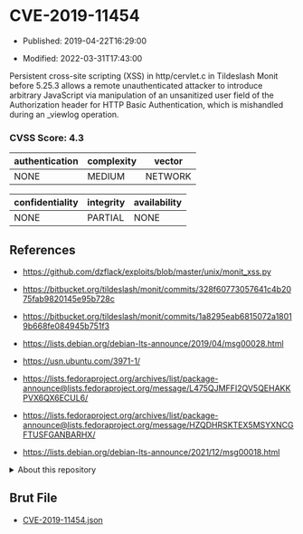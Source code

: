 # CVE-2019-11454

- Published: 2019-04-22T16:29:00

- Modified: 2022-03-31T17:43:00

Persistent cross-site scripting (XSS) in http/cervlet.c in Tildeslash Monit before 5.25.3 allows a remote unauthenticated attacker to introduce arbitrary JavaScript via manipulation of an unsanitized user field of the Authorization header for HTTP Basic Authentication, which is mishandled during an _viewlog operation.

### CVSS Score: **4.3**

| authentication | complexity | vector |
| --- | --- | --- |
| NONE | MEDIUM | NETWORK |

| confidentiality | integrity | availability |
| --- | --- | --- |
| NONE | PARTIAL | NONE |

## References

* https://github.com/dzflack/exploits/blob/master/unix/monit_xss.py

* https://bitbucket.org/tildeslash/monit/commits/328f60773057641c4b2075fab9820145e95b728c

* https://bitbucket.org/tildeslash/monit/commits/1a8295eab6815072a18019b668fe084945b751f3

* https://lists.debian.org/debian-lts-announce/2019/04/msg00028.html

* https://usn.ubuntu.com/3971-1/

* https://lists.fedoraproject.org/archives/list/package-announce@lists.fedoraproject.org/message/L475QJMFFI2QV5QEHAKKPVX6QX6ECUL6/

* https://lists.fedoraproject.org/archives/list/package-announce@lists.fedoraproject.org/message/HZQDHRSKTEX5MSYXNCGFTUSFGANBARHX/

* https://lists.debian.org/debian-lts-announce/2021/12/msg00018.html

<details>
<summary>About this repository</summary> 

  This repository is part of the project [Live Hack CVE](https://github.com/Live-Hack-CVE). Main website can be found [www.live-hack.org](https://www.live-hack.org) 
  
  Made by [Sn0wAlice](https://github.com/Sn0wAlice) for the people that care about security and need to have a feed of the latest CVEs. Hope you enjoy it, don't forget to star the repo and follow me on [Twitter](https://twitter.com/Sn0wAlice) and [Github](https://github.com/Sn0wAlice). And that is my [personnal website](https://www.alice-snow.me/)

  - [Home Page](https://github.com/Live-Hack-CVE)
  - [Framework](https://github.com/Live-Hack-CVE/cve-framework)
  - [CVE database](https://github.com/Live-Hack-CVE/full_database)
  - [Changelog](https://github.com/Live-Hack-CVE/Changelog)
</details>

## Brut File

* [CVE-2019-11454.json](https://raw.githubusercontent.com/Live-Hack-CVE/full_database/main/cves/2019/CVE-2019-11454.json)

